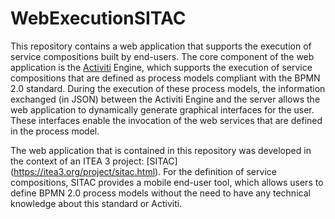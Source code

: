 # WebExecutionSITAC

This repository contains a web application that supports the execution of service compositions built by end-users. The
core component of the web application is the [Activiti](http://activiti.org/) Engine, which supports the execution of
service compositions that are defined as process models compliant with the BPMN 2.0 standard. During the execution of
these process models, the information exchanged (in JSON) between the Activiti Engine and the server allows the web
application to dynamically generate graphical interfaces for the user. These interfaces enable the invocation of the
web services that are defined in the process model.

The web application that is contained in this repository was developed in the context of an ITEA 3 project: [SITAC] (https://itea3.org/project/sitac.html). For the definition of service compositions, SITAC provides a mobile end-user
tool, which allows users to define BPMN 2.0 process models without the need to have any technical knowledge about
this standard or Activiti.
